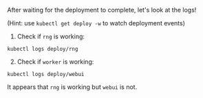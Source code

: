 After waiting for the deployment to complete, let's look at the logs!

(Hint: use `kubectl get deploy -w` to watch deployment events)


1. Check if `rng` is working:

```execute
kubectl logs deploy/rng
```

2. Check if `worker` is working:

```execute
kubectl logs deploy/webui
```

It appears that `rng` is working but `webui` is not.
